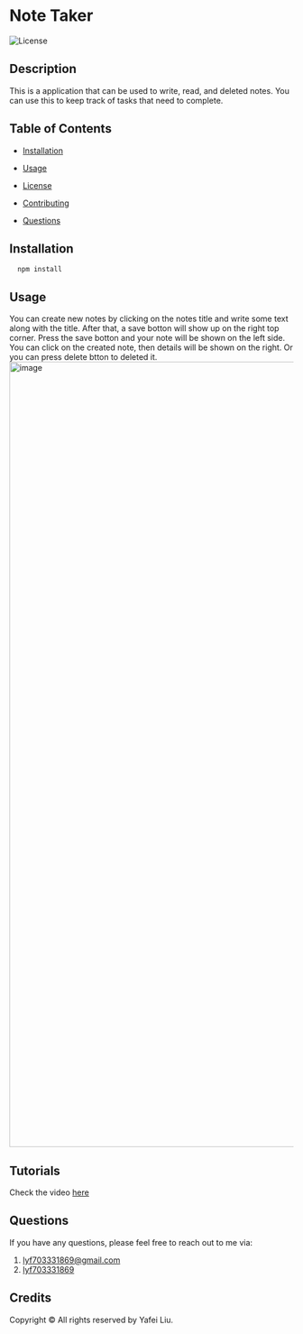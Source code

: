 
  # Note Taker
  ![License](https://img.shields.io/badge/license-MIT-green?style=for-the-badge&logo=appveyor)

  ## Description
  This is a application that can be used to write, read, and deleted notes. You can use this to keep track of tasks that need to complete.
  

  ## Table of Contents

  * [Installation](#installation)

  * [Usage](#usage)

  * [License](#license)

  * [Contributing](#contributing)

  * [Questions](#questions)


  ## Installation
```
  npm install
 ```

  ## Usage

  You can create new notes by clicking on the notes title and write some text along with the title.  After that, a save botton will show up on the right top corner. Press the save botton and your note will be shown on the left side. You can click on the created note, then details will be shown on the right. Or you can press delete btton to deleted it.
  <img width="1393" alt="image" src="https://user-images.githubusercontent.com/103960619/173170933-7094d083-6f9d-4e85-ba89-eb1ecbf081d7.png">


  ## Tutorials
  Check the video [here](https://youtu.be/fBS8g-ZNQ78)


  ## Questions
  
  If you have any questions, please feel free to reach out to me via:
  1. lyf703331869@gmail.com
  2. [lyf703331869](https://github.com/lyf703331869)
  
  
  ## Credits
  Copyright © All rights reserved by Yafei Liu.   
